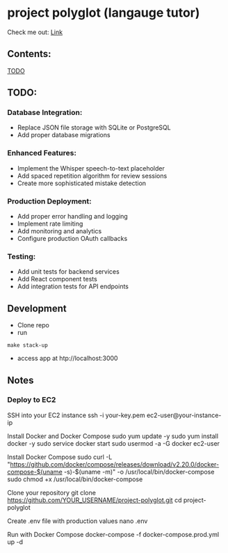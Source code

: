 # project polyglot (langauge tutor)

Check me out: [Link](https://rag-shadow-tutor.streamlit.app/)

## Contents:

[TODO](#TODO)

## TODO:

### Database Integration:
- Replace JSON file storage with SQLite or PostgreSQL
- Add proper database migrations

### Enhanced Features:
- Implement the Whisper speech-to-text placeholder
- Add spaced repetition algorithm for review sessions
- Create more sophisticated mistake detection

### Production Deployment:
- Add proper error handling and logging
- Implement rate limiting
- Add monitoring and analytics
- Configure production OAuth callbacks

### Testing:
- Add unit tests for backend services
- Add React component tests
- Add integration tests for API endpoints


## Development
- Clone repo
- run
```
make stack-up
```
- access app at htp://localhost:3000

## Notes

### Deploy to EC2

 SSH into your EC2 instance
ssh -i your-key.pem ec2-user@your-instance-ip

 Install Docker and Docker Compose
sudo yum update -y
sudo yum install docker -y
sudo service docker start
sudo usermod -a -G docker ec2-user

 Install Docker Compose
sudo curl -L "https://github.com/docker/compose/releases/download/v2.20.0/docker-compose-$(uname -s)-$(uname -m)" -o /usr/local/bin/docker-compose
sudo chmod +x /usr/local/bin/docker-compose

 Clone your repository
git clone https://github.com/YOUR_USERNAME/project-polyglot.git
cd project-polyglot

 Create .env file with production values
nano .env

 Run with Docker Compose
docker-compose -f docker-compose.prod.yml up -d
